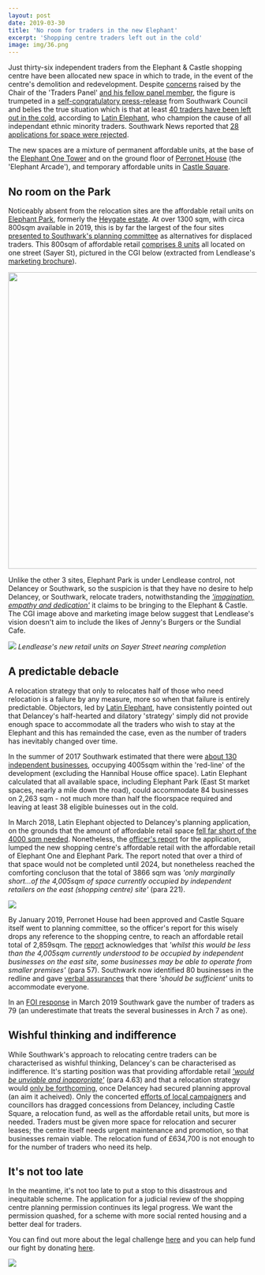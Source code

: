 ```yaml
---
layout: post
date: 2019-03-30
title: 'No room for traders in the new Elephant'
excerpt: 'Shopping centre traders left out in the cold'
image: img/36.png
---
```

Just thirty-six independent traders from the Elephant & Castle shopping centre have been allocated new space in which to trade, in the event of the centre's demolition and redevelopment. Despite [concerns](https://twitter.com/MerrillDarren/status/1112289309351182336) raised by the Chair of the 'Traders Panel' [and his fellow panel member](https://twitter.com/mariaadderley/status/1112309409361874944), the figure is trumpeted in a [self-congratulatory press-release](https://www.southwark.gov.uk/news/2019/mar/thirty-six-local-businesses-secure-new-home-in-the-heart-of-elephant-castle) from Southwark Council and belies the true situation which is that at least [40 traders have been left out in the cold](https://twitter.com/LatinElephant?ref_src=twsrc%5Egoogle%7Ctwcamp%5Eserp%7Ctwgr%5Eauthor), according to [Latin Elephant](https://latinelephant.org/), who champion the cause of all independant ethnic minority traders.  Southwark News reported that [28 applications for space were rejected](https://www.southwarknews.co.uk/news/nearly-30-elephant-and-castle-traders-rejected-for-delancey-relocation-units/).

The new spaces are a mixture of permanent affordable units, at the base of the [Elephant One Tower](https://35percent.org/tribeca-square/) and on the ground floor of [Perronet House](https://www.london-se1.co.uk/news/view/9676) (the 'Elephant Arcade'), and temporary affordable units in [Castle Square](https://35percent.org/2018-11-24-castle-square-delancey-responds/).

## No room on the Park

Noticeably absent from the relocation sites are the affordable retail units on [Elephant Park](https://www.elephantpark.co.uk/about-elephant-park/), formerly the [Heygate estate](https://35percent.org/heygate-regeneration-faq/).  At over 1300 sqm, with circa 800sqm available in 2019, this is by far the largest of the four sites [presented to Southwark's planning committee](https://planbuild.southwark.gov.uk/documents/?GetDocument=%7b%7b%7b!HvOs1eG7BYgl0hYZ8SIm5w%3d%3d!%7d%7d%7d) as alternatives for displaced traders. This 800sqm of affordable retail [comprises 8 units](https://twitter.com/elephant_petit/status/1076037101509140480) all located on one street (Sayer St), pictured in the CGI below (extracted from Lendlease's [marketing brochure](https://www.elephantpark.co.uk/files/ElephantPark_retail_V11-website-optimised.pdf)). 

<img src="https://35percent.org/img/ep-sayer-cgi.jpg" width="600">

Unlike the other 3 sites, Elephant Park is under Lendlease control, not Delancey or Southwark, so the suspicion is that they have no desire to help Delancey, or Southwark, relocate traders, notwithstanding the [_'imagination, empathy and dedication'_](https://www.lendlease.com/uk/projects/elephant-park/?id=3c8e138c-140a-4268-8cba-199afaec168d) it claims to be bringing to the Elephant & Castle. The CGI image above and marketing image below suggest that Lendlease's vision doesn't aim to include the likes of Jenny's Burgers or the Sundial Cafe.

![](https://35percent.org/img/spiritofelephant.jpg)
*Lendlease's new retail units on Sayer Street nearing completion*

## A predictable debacle

A relocation strategy that only to relocates half of those who need relocation is a failure by any measure, more so when that failure is entirely predictable.  Objectors, led by [Latin Elephant](https://latinelephant.org/), have consistently pointed out that Delancey's half-hearted and dilatory 'strategy' simply did not provide enough space to accommodate all the traders who wish to stay at the Elephant and this has remainded the case, even as the number of traders has inevitably changed over time.  

In the summer of 2017 Southwark estimated that there were [about 130 independent businesses](https://twitter.com/LatinElephant/status/1081169626590048258), occupying 4005sqm within the 'red-line' of the development (excluding the Hannibal House office space).  Latin Elephant calculated that all available space, including Elephant Park (East St market spaces, nearly a mile down the road), could accommodate 84 businesses on 2,263 sqm - not much more than half the floorspace required and leaving at least 38 eligible buinesses out in the cold.

In March 2018, Latin Elephant objected to Delancey's planning application, on the grounds that the amount of affordable retail space [fell far short of the 4000 sqm needed](https://latinelephant.org/wp-content/uploads/2015/03/2018-03-09-LE-Objection-Deferred-Appl.pdf).  Nonetheless, the [officer's report](https://planbuild.southwark.gov.uk/documents/?GetDocument=%7b%7b%7b!HvOs1eG7BYgl0hYZ8SIm5w%3d%3d!%7d%7d%7d) for the application, lumped the new shopping centre's affordable retail with the affordable retail of Elephant One and Elephant Park. The report noted that over a third of that space would not be completed until 2024, but nonetheless reached the comforting concluson that the total of 3866 sqm was _'only marginally short...of the 4,005sqm of space currently occupied by independent retailers on the east (shopping centre) site'_ (para 221).

![](https://35percent.org/img/traderscomp.jpeg)

By January 2019, Perronet House had been approved and Castle Square itself went to planning committee, so the officer's report for this wisely drops any reference to the shopping centre, to reach an affordable retail total of 2,859sqm.  The [report](https://planbuild.southwark.gov.uk/documents/?GetDocument=%7b%7b%7b!12dhIwvd2JFDUQgBXBnMXA%3d%3d!%7d%7d%7d) acknowledges that _'whilst this would be less than the 4,005sqm currently understood to be occupied by independent businesses on the east site, some businesses may be able to operate from smaller premises'_ (para 57).  Southwark now identified 80 businesses  in the redline and gave [verbal assurances](https://twitter.com/elephant_petit/status/1081278395504197633) that there _'should be sufficient'_ units to accommodate everyone.

In an [FOI response](https://www.whatdotheyknow.com/request/independently_owned_retail_busin?nocache=incoming-1334948#incoming-1334948) in March 2019 Southwark gave the number of traders as 79 (an underestimate that treats the several businesses in Arch 7 as one). 

## Wishful thinking and indifference

While Southwark's approach to relocating centre traders can be characterised as wishful thinking, Delancey's can be characterised as indifference.  It's starting position was that providing affordable retail [_'would be unviable and inapproriate'_](https://docdro.id/tpVc90A) (para 4.63) and that a relocation strategy would [only be forthcoming](https://35percent.org/2016-12-19-delancey-submits-shopping-centre-application/), once Delancey had secured planning approval (an aim it acheived).  Only the concerted [efforts of local campaigners](https://35percent.org/2018-10-30-shopping-centre-legal-challenge/) and councillors has dragged concessions from Delancey, including Castle Square, a relocation fund, as well as the affordable retail units, but more is needed.  Traders must be given more space for relocation and securer leases; the centre itself needs urgent maintenance and promotion, so that businesses remain viable.  The relocation fund of £634,700 is not enough to for the number of traders who need its help.

## It's not too late
In the meantime, it's not too late to put a stop to this disastrous and inequitable scheme. The application for a judicial review of the shopping centre planning permission continues its legal progress.  We want the permission quashed, for a scheme with more social rented housing and a better deal for traders.

You can find out more about the legal challenge [here](https://35percent.org/uptheelephant/) and you can help fund our fight by donating [here](https://www.crowdjustice.com/case/stop-the-elephant-shopping-centre-destruction/).

![](https://35percent.org/img/cj7020.png)

<meta name="twitter:card" content="summary" />
<meta name="twitter:site" content="@35percent_EAN" />
<meta property="og:url" content="https://35percent.org/2019-03-30-no-room-for-traders-in-the-new-elephant/" />
<meta property="og:title" content="No room for traders in the new Elephant" />
<meta property="og:description" content="Shopping Centre traders left out in the cold" />
<meta property="og:image" content="https://35percent.org/img/36edited2.png" />
